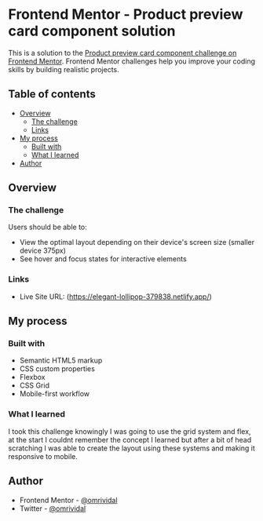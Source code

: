# Frontend Mentor - Product preview card component solution

This is a solution to the [Product preview card component challenge on Frontend Mentor](https://www.frontendmentor.io/challenges/product-preview-card-component-GO7UmttRfa). Frontend Mentor challenges help you improve your coding skills by building realistic projects.

## Table of contents

- [Overview](#overview)
  - [The challenge](#the-challenge)
  - [Links](#links)
- [My process](#my-process)
  - [Built with](#built-with)
  - [What I learned](#what-i-learned)
- [Author](#author)

## Overview

### The challenge

Users should be able to:

- View the optimal layout depending on their device's screen size (smaller device 375px)
- See hover and focus states for interactive elements

### Links

- Live Site URL: (https://elegant-lollipop-379838.netlify.app/)

## My process

### Built with

- Semantic HTML5 markup
- CSS custom properties
- Flexbox
- CSS Grid
- Mobile-first workflow

### What I learned

I took this challenge knowingly I was going to use the grid system and flex, at the start I couldnt remember the concept I learned
but after a bit of head scratching I was able to create the layout using these systems and making it responsive to mobile.

## Author

- Frontend Mentor - [@omrividal](https://www.frontendmentor.io/profile/omrividal)
- Twitter - [@omrividal](https://www.twitter.com/omrividal)
